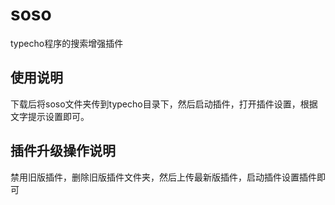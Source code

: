 # soso
typecho程序的搜索增强插件

## 使用说明
下载后将soso文件夹传到typecho目录下，然后启动插件，打开插件设置，根据文字提示设置即可。

## 插件升级操作说明
禁用旧版插件，删除旧版插件文件夹，然后上传最新版插件，启动插件设置插件即可
